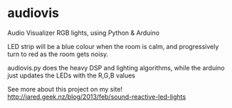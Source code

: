 audiovis
========

Audio Visualizer RGB lights, using Python & Arduino

LED strip will be a blue colour when the room is calm, and progressively turn to red as the room gets noisy.

audiovis.py does the heavy DSP and lighting algorithms, while the arduino just updates the LEDs with the R,G,B values

See more about this project on my site! http://jared.geek.nz/blog/2013/feb/sound-reactive-led-lights
